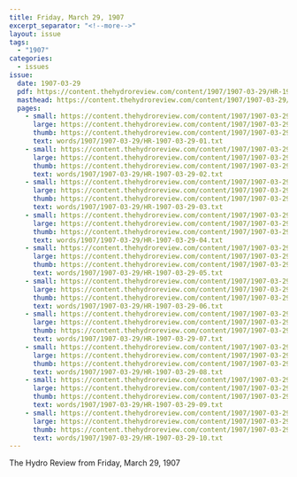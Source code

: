 ```yaml
---
title: Friday, March 29, 1907
excerpt_separator: "<!--more-->"
layout: issue
tags:
  - "1907"
categories:
  - issues
issue:
  date: 1907-03-29
  pdf: https://content.thehydroreview.com/content/1907/1907-03-29/HR-1907-03-29.pdf
  masthead: https://content.thehydroreview.com/content/1907/1907-03-29/masthead/HR-1907-03-29.jpg
  pages:
    - small: https://content.thehydroreview.com/content/1907/1907-03-29/small/HR-1907-03-29-01.jpg
      large: https://content.thehydroreview.com/content/1907/1907-03-29/large/HR-1907-03-29-01.jpg
      thumb: https://content.thehydroreview.com/content/1907/1907-03-29/thumbnails/HR-1907-03-29-01.jpg
      text: words/1907/1907-03-29/HR-1907-03-29-01.txt
    - small: https://content.thehydroreview.com/content/1907/1907-03-29/small/HR-1907-03-29-02.jpg
      large: https://content.thehydroreview.com/content/1907/1907-03-29/large/HR-1907-03-29-02.jpg
      thumb: https://content.thehydroreview.com/content/1907/1907-03-29/thumbnails/HR-1907-03-29-02.jpg
      text: words/1907/1907-03-29/HR-1907-03-29-02.txt
    - small: https://content.thehydroreview.com/content/1907/1907-03-29/small/HR-1907-03-29-03.jpg
      large: https://content.thehydroreview.com/content/1907/1907-03-29/large/HR-1907-03-29-03.jpg
      thumb: https://content.thehydroreview.com/content/1907/1907-03-29/thumbnails/HR-1907-03-29-03.jpg
      text: words/1907/1907-03-29/HR-1907-03-29-03.txt
    - small: https://content.thehydroreview.com/content/1907/1907-03-29/small/HR-1907-03-29-04.jpg
      large: https://content.thehydroreview.com/content/1907/1907-03-29/large/HR-1907-03-29-04.jpg
      thumb: https://content.thehydroreview.com/content/1907/1907-03-29/thumbnails/HR-1907-03-29-04.jpg
      text: words/1907/1907-03-29/HR-1907-03-29-04.txt
    - small: https://content.thehydroreview.com/content/1907/1907-03-29/small/HR-1907-03-29-05.jpg
      large: https://content.thehydroreview.com/content/1907/1907-03-29/large/HR-1907-03-29-05.jpg
      thumb: https://content.thehydroreview.com/content/1907/1907-03-29/thumbnails/HR-1907-03-29-05.jpg
      text: words/1907/1907-03-29/HR-1907-03-29-05.txt
    - small: https://content.thehydroreview.com/content/1907/1907-03-29/small/HR-1907-03-29-06.jpg
      large: https://content.thehydroreview.com/content/1907/1907-03-29/large/HR-1907-03-29-06.jpg
      thumb: https://content.thehydroreview.com/content/1907/1907-03-29/thumbnails/HR-1907-03-29-06.jpg
      text: words/1907/1907-03-29/HR-1907-03-29-06.txt
    - small: https://content.thehydroreview.com/content/1907/1907-03-29/small/HR-1907-03-29-07.jpg
      large: https://content.thehydroreview.com/content/1907/1907-03-29/large/HR-1907-03-29-07.jpg
      thumb: https://content.thehydroreview.com/content/1907/1907-03-29/thumbnails/HR-1907-03-29-07.jpg
      text: words/1907/1907-03-29/HR-1907-03-29-07.txt
    - small: https://content.thehydroreview.com/content/1907/1907-03-29/small/HR-1907-03-29-08.jpg
      large: https://content.thehydroreview.com/content/1907/1907-03-29/large/HR-1907-03-29-08.jpg
      thumb: https://content.thehydroreview.com/content/1907/1907-03-29/thumbnails/HR-1907-03-29-08.jpg
      text: words/1907/1907-03-29/HR-1907-03-29-08.txt
    - small: https://content.thehydroreview.com/content/1907/1907-03-29/small/HR-1907-03-29-09.jpg
      large: https://content.thehydroreview.com/content/1907/1907-03-29/large/HR-1907-03-29-09.jpg
      thumb: https://content.thehydroreview.com/content/1907/1907-03-29/thumbnails/HR-1907-03-29-09.jpg
      text: words/1907/1907-03-29/HR-1907-03-29-09.txt
    - small: https://content.thehydroreview.com/content/1907/1907-03-29/small/HR-1907-03-29-10.jpg
      large: https://content.thehydroreview.com/content/1907/1907-03-29/large/HR-1907-03-29-10.jpg
      thumb: https://content.thehydroreview.com/content/1907/1907-03-29/thumbnails/HR-1907-03-29-10.jpg
      text: words/1907/1907-03-29/HR-1907-03-29-10.txt
---
```


The Hydro Review from Friday, March 29, 1907

<!--more-->

